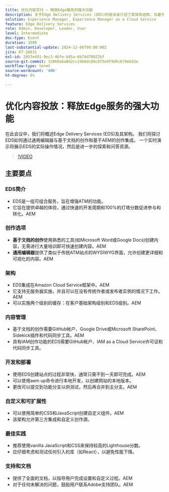 ```yaml
---
title: 优化内容交付 — 释放Edge服务的强大功能
description: 关于Edge Delivery Services (EDS)的座谈会介绍了其体系结构、与基于文档和基于AEM的创作的集成、快速站点创建、自定义选项以及保持高性能的最佳实践。
solution: Experience Manager, Experience Manager as a Cloud Service
feature: Edge Delivery Services
role: Admin, Developer, Leader, User
level: Intermediate
doc-type: Event
duration: 3589
last-substantial-update: 2024-12-06T00:00:00Z
jira: KT-16631
exl-id: 2057e491-9ec3-4bfe-b85a-6b74d70822bf
source-git-commit: 32060a6a0d2cc24b8dc09c8f5e9f9d9c679e6d3e
workflow-type: tm+mt
source-wordcount: '406'
ht-degree: 0%

---
```


# 优化内容投放：释放Edge服务的强大功能

在此会议中，我们将概述Edge Delivery Services (EDS)及其架构。 我们将探讨EDS如何通过通用编辑器与基于文档的创作和基于AEM的创作集成。 一个实时演示将展示EDS的实际操作情况，然后是进一步的探索和问答资源。

>[!VIDEO](https://video.tv.adobe.com/v/3440938/?learn=on&enablevpops)

## 主要要点

### EDS简介

* EDS是一组可组合服务，旨在增强ATM的功能&#x200B;。
* 它旨在提供卓越的体验，通过快速的开发周期和100%的灯塔分数促进参与和转化。&#x200B;AEM

### 创作选项

* **基于文档的创作**&#x200B;使用熟悉的工具(如Microsoft Word或Google Docs)创建内容，无需进行大量培训即可快速创建内容。&#x200B;AEM
* **通用编辑器**&#x200B;提供了类似于传统ATM站点的WYSIWYG界面，允许创建更详细和可视化的内容。&#x200B;AEM

### 架构

* EDS集成在Amazon Cloud Service框架中。&#x200B;AEM
* 它支持无服务器实施，并且可以在没有传统作者或发布者实例的情况下工作。&#x200B;AEM
* 可以实施两个级别的缓存：在客户基础架构级别和EDS级别。&#x200B;AEM

### 内容管理

* 基于文档的创作需要GitHub帐户、Google Drive或Microsoft SharePoint、Sidekick插件和代码同步工具。&#x200B;AEM
* 具有IAM创作功能的EDS需要GitHub帐户、IAM as a Cloud Service许可证和代码同步工具。

### 开发和部署

* 使用EDS创建站点的过程非常快，通常只需不到一天即可完成。&#x200B;AEM
* 可以使用aem up命令进行本地开发，以创建网站的本地版本。
* 更改可以提交到功能分支以供测试，然后再合并到主分支。&#x200B;AEM

### 自定义和可扩展性

* 可以使用简单的CSS和JavaScript创建自定义组件。&#x200B;AEM
* 该架构允许第三方集成和自定义创作源。

### 最佳实践

* 推荐使用vanilla JavaScript和CSS来保持较高的Lighthouse分数。
* 应仔细考虑和测试任何引入的库（如React），以避免性能下降。

### 支持和文档

* 提供了全面的文档，以指导用户完成设置和自定义过程。&#x200B;AEM
* 对于任何未解决的问题，鼓励用户联系Adobe支持团队。&#x200B;AEM
